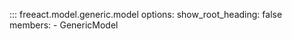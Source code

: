 ::: freeact.model.generic.model
    options:
      show_root_heading: false
      members:
      - GenericModel
